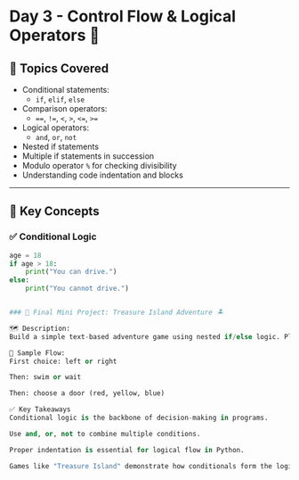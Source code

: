 # Day 3 - Control Flow & Logical Operators 🔀

## 📌 Topics Covered

- Conditional statements:
  - `if`, `elif`, `else`
- Comparison operators:
  - `==`, `!=`, `<`, `>`, `<=`, `>=`
- Logical operators:
  - `and`, `or`, `not`
- Nested if statements
- Multiple if statements in succession
- Modulo operator `%` for checking divisibility
- Understanding code indentation and blocks

---

## 🧠 Key Concepts

### ✅ Conditional Logic
```python
age = 18
if age > 18:
    print("You can drive.")
else:
    print("You cannot drive.")


### 🎯 Final Mini Project: Treasure Island Adventure 🏝️

🗺️ Description:
Build a simple text-based adventure game using nested if/else logic. Player must make a series of decisions to find the treasure or die trying.

🧩 Sample Flow:
First choice: left or right

Then: swim or wait

Then: choose a door (red, yellow, blue)

✅ Key Takeaways
Conditional logic is the backbone of decision-making in programs.

Use and, or, not to combine multiple conditions.

Proper indentation is essential for logical flow in Python.

Games like "Treasure Island" demonstrate how conditionals form the logic of interactive experiences.